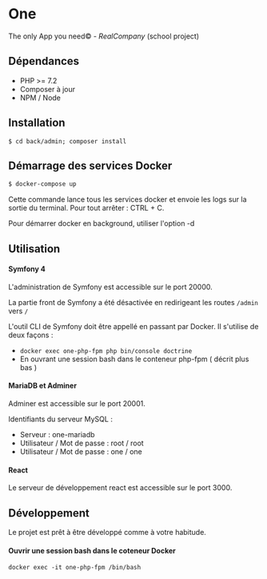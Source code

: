 # One

The only App you need© - *RealCompany*
(school project)

## Dépendances

- PHP >= 7.2
- Composer à jour
- NPM / Node

## Installation

```
$ cd back/admin; composer install
```

## Démarrage des services Docker

```bash
$ docker-compose up
```

Cette commande lance tous les services docker et envoie les logs sur la sortie du terminal. Pour tout arrêter : CTRL + C.

Pour démarrer docker en background, utiliser l'option -d

## Utilisation 

#### Symfony 4

L'administration de Symfony est accessible sur le  port 20000. 

La partie front de Symfony a été désactivée en redirigeant les routes ```/admin``` vers ```/```

L'outil CLI de Symfony doit être appellé en passant par Docker. Il s'utilise de deux façons :
- ```docker exec one-php-fpm php bin/console doctrine```
- En ouvrant une session bash dans le conteneur php-fpm ( décrit plus bas )

#### MariaDB et Adminer

Adminer est accessible sur le port 20001.

Identifiants du serveur MySQL : 
- Serveur : one-mariadb
- Utilisateur / Mot de passe : root / root
- Utilisateur / Mot de passe : one / one

#### React

Le serveur de développement react est accessible sur le port 3000.

## Développement

Le projet est prêt à être développé comme à votre habitude. 

#### Ouvrir une session bash dans le coteneur Docker
```docker exec -it one-php-fpm /bin/bash``` 
